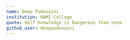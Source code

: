 ```yaml
---
name: Deep Pudasaini
institution: NAMI College
quote: Half Knowledge is Dangerous than none.
github_user: deeppudasaini
---
```

